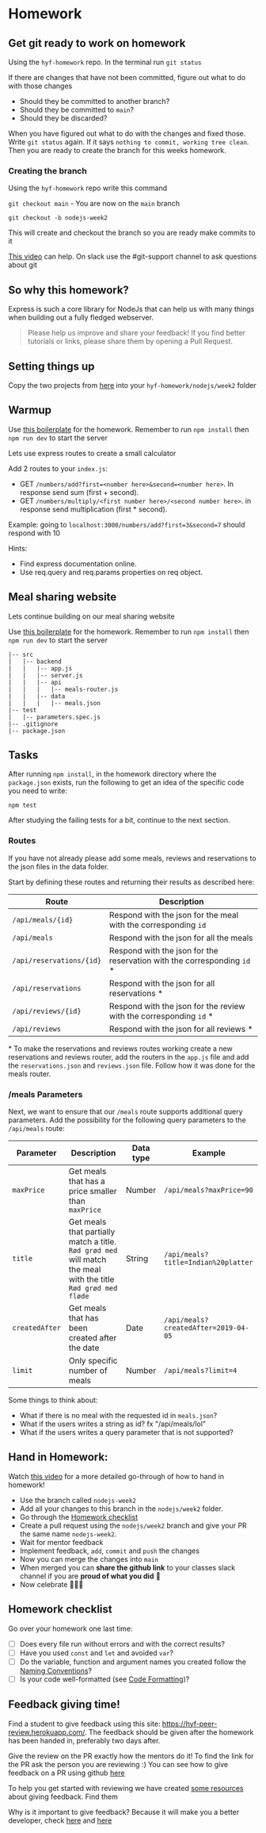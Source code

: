 # Homework

## Get git ready to work on homework

Using the `hyf-homework` repo. In the terminal run `git status`

If there are changes that have not been committed, figure out what to do with those changes

- Should they be committed to another branch?
- Should they be committed to `main`?
- Should they be discarded?

When you have figured out what to do with the changes and fixed those. Write `git status` again. If it says `nothing to commit, working tree clean`. Then you are ready to create the branch for this weeks homework.

### Creating the branch

Using the `hyf-homework` repo write this command

`git checkout main` - You are now on the `main` branch

`git checkout -b nodejs-week2`

This will create and checkout the branch so you are ready make commits to it

[This video](https://www.youtube.com/watch?v=XYlgh9hSWtw) can help. On slack use the #git-support channel to ask questions about git

## So why this homework?

Express is such a core library for NodeJs that can help us with many things when building out a fully fledged webserver.

> Please help us improve and share your feedback! If you find better tutorials or links, please share them by opening a Pull Request.

## Setting things up

Copy the two projects from [here](./) into your `hyf-homework/nodejs/week2` folder

## Warmup

Use [this boilerplate](./warmup) for the homework. Remember to run `npm install` then `npm run dev` to start the server

Lets use express routes to create a small calculator

Add 2 routes to your `index.js`:

- GET `/numbers/add?first=<number here>&second=<number here>`. In response send sum (first + second).
- GET `/numbers/multiply/<first number here>/<second number here>`. in response send multiplication (first \* second).

Example:
going to `localhost:3000/numbers/add?first=3&second=7` should respond with 10

Hints:

- Find express documentation online.
- Use req.query and req.params properties on req object.

## Meal sharing website

Lets continue building on our meal sharing website

Use [this boilerplate](./meal-sharing) for the homework. Remember to run `npm install` then `npm run dev` to start the server

```
|-- src
|   |-- backend
|   |   |-- app.js
|   |   |-- server.js
|   |   |-- api
|   |   |   |-- meals-router.js
|   |   |-- data
|   |   |   |-- meals.json
|-- test
|   |-- parameters.spec.js
|-- .gitignore
|-- package.json
```

## Tasks

After running `npm install`, in the homework directory where the `package.json` exists, run the following to get an idea of the specific code you need to write:

    npm test

After studying the failing tests for a bit, continue to the next section.

### Routes

If you have not already please add some meals, reviews and reservations to the json files in the data folder.

Start by defining these routes and returning their results as described here:

| Route                | Description                                                           |
| -------------------- | --------------------------------------------------------------------- |
| `/api/meals/{id}`        | Respond with the json for the meal with the corresponding `id`        |
| `/api/meals`             | Respond with the json for all the meals                               |
| `/api/reservations/{id}` | Respond with the json for the reservation with the corresponding `id` * |
| `/api/reservations`      | Respond with the json for all reservations *                            |
| `/api/reviews/{id}`      | Respond with the json for the review with the corresponding `id` *       |
| `/api/reviews`           | Respond with the json for all reviews *                                 |

\* To make the reservations and reviews routes working create a new reservations and reviews router, add the routers in the `app.js` file and add the `reservations.json` and `reviews.json` file. Follow how it was done for the meals router.

### /meals Parameters

Next, we want to ensure that our `/meals` route supports additional query parameters. Add the possibility for the following query parameters to the `/api/meals` route:

| Parameter      | Description                                                                                                    | Data type | Example                          |
| -------------- | -------------------------------------------------------------------------------------------------------------- | --------- | -------------------------------- |
| `maxPrice`     | Get meals that has a price smaller than `maxPrice`                                                             | Number    | `/api/meals?maxPrice=90`             |
| `title`        | Get meals that partially match a title. `Rød grød med` will match the meal with the title `Rød grød med fløde` | String    | `/api/meals?title=Indian%20platter`  |
| `createdAfter` | Get meals that has been created after the date                                                                 | Date      | `/api/meals?createdAfter=2019-04-05` |
| `limit`        | Only specific number of meals                                                                                  | Number    | `/api/meals?limit=4`                 |

Some things to think about:

- What if there is no meal with the requested id in `meals.json`?
- What if the users writes a string as id? fx "/api/meals/lol"
- What if the users writes a query parameter that is not supported?

## Hand in Homework:

Watch [this video](https://www.youtube.com/watch?v=XYlgh9hSWtw) for a more detailed go-through of how to hand in homework!

- Use the branch called `nodejs-week2`
- Add all your changes to this branch in the `nodejs/week2` folder.
- Go through the [Homework checklist](#homework-checklist)
- Create a pull request using the `nodejs/week2` branch and give your PR the same name  `nodejs-week2`. 
- Wait for mentor feedback
- Implement feedback, `add`, `commit` and `push` the changes
- Now you can merge the changes into `main`
- When merged you can **share the github link** to your classes slack channel if you are **proud of what you did** 💪
- Now celebrate 🎉🎉🎉

## Homework checklist

Go over your homework one last time:

- [ ] Does every file run without errors and with the correct results?
- [ ] Have you used `const` and `let` and avoided `var`?
- [ ] Do the variable, function and argument names you created follow the [Naming Conventions](https://github.com/HackYourFuture/fundamentals/blob/master/fundamentals/naming_conventions.md)?
- [ ] Is your code well-formatted (see [Code Formatting](https://github.com/HackYourFuture/fundamentals/blob/master/fundamentals/naming_conventions.md))?

## Feedback giving time!

Find a student to give feedback using this site: https://hyf-peer-review.herokuapp.com/. The feedback should be given after the homework has been handed in, preferably two days after.

Give the review on the PR exactly how the mentors do it! To find the link for the PR ask the person you are reviewing :) You can see how to give feedback on a PR using github [here](https://docs.github.com/en/github/collaborating-with-issues-and-pull-requests/commenting-on-a-pull-request)

To help you get started with reviewing we have created [some resources](https://github.com/HackYourFuture-CPH/curriculum/tree/main/review) about giving feedback. Find them

Why is it important to give feedback? Because it will make you a better developer, check [here](https://www.brightspot.com/blog/developer-life-5-reasons-why-the-code-review-process-is-critical-for-developers) and [here](https://www.sitepoint.com/the-importance-of-code-reviews/)
